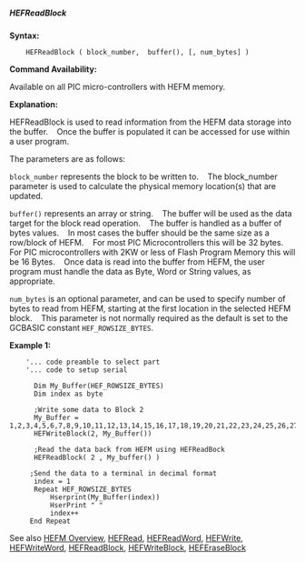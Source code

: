 <div class="section">

<div class="titlepage">

<div>

<div>

##### <span id="_hefreadblock"></span>HEFReadBlock

</div>

</div>

</div>

<span class="strong">**Syntax:**</span>

``` screen
    HEFReadBlock ( block_number,  buffer(), [, num_bytes] )
```

<span class="strong">**Command Availability:**</span>

Available on all PIC micro-controllers with HEFM memory.

<span class="strong">**Explanation:**</span>  
  
HEFReadBlock is used to read information from the HEFM data storage into
the buffer.    Once the buffer is populated it can be accessed for use
within a user program.  
  
The parameters are as follows:  
  
`block_number` represents the block to be written to.    The
block\_number parameter is used to calculate the physical memory
location(s) that are updated.  
  
`buffer()` represents an array or string.    The buffer will be used as
the data target for the block read operation.    The buffer is handled
as a buffer of bytes values.    In most cases the buffer should be the
same size as a row/block of HEFM.    For most PIC Microcontrollers this
will be 32 bytes.    For PIC microcontrollers with 2KW or less of Flash
Program Memory this will be 16 Bytes.    Once data is read into the
buffer from HEFM, the user program must handle the data as Byte, Word or
String values, as appropriate.  
  
`num_bytes` is an optional parameter, and can be used to specify number
of bytes to read from HEFM, starting at the first location in the
selected HEFM block.    This parameter is not normally required as the
default is set to the GCBASIC constant `HEF_ROWSIZE_BYTES`.  
  

<span class="strong">**Example 1:**</span>

``` screen
    '... code preamble to select part
    '... code to setup serial

      Dim My_Buffer(HEF_ROWSIZE_BYTES)
      Dim index as byte

      ;Write some data to Block 2
      My_Buffer = 1,2,3,4,5,6,7,8,9,10,11,12,13,14,15,16,17,18,19,20,21,22,23,24,25,26,27,28,29,30,31,32
      HEFWriteBlock(2, My_Buffer())

      ;Read the data back from HEFM using HEFReadBock
      HEFReadBlock( 2 , My_buffer() )

     ;Send the data to a terminal in decimal format
      index = 1
      Repeat HEF_ROWSIZE_BYTES
          Hserprint(My_Buffer(index))
          HserPrint " "
          index++
     End Repeat
```

  
  
See also
<a href="_hefm_overview.html" class="link" title="HEFM Overview">HEFM Overview</a>,
<a href="_hefread.html" class="link" title="HEFRead">HEFRead</a>,
<a href="_hefreadword.html" class="link" title="HEFReadWord">HEFReadWord</a>,
<a href="_hefwrite.html" class="link" title="HEFWrite">HEFWrite</a>,
<a href="_hefwriteword.html" class="link" title="HEFWriteWord">HEFWriteWord</a>,
<a href="_hefreadblock.html" class="link" title="HEFReadBlock">HEFReadBlock</a>,
<a href="_hefwriteblock.html" class="link" title="HEFWriteBlock">HEFWriteBlock</a>,
<a href="_heferaseblock.html" class="link" title="HEFEraseBlock">HEFEraseBlock</a>

</div>
